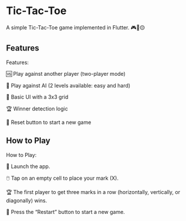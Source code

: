 # Tic-Tac-Toe
A simple Tic-Tac-Toe game implemented in Flutter. 🎮🖤🟡
## Features
Features:

🆚 Play against another player (two-player mode)

🤖 Play against AI (2 levels available: easy and hard)

📐 Basic UI with a 3x3 grid

🏆 Winner detection logic

🔄 Reset button to start a new game

## How to Play
How to Play:

🚀 Launch the app.

🖱️ Tap on an empty cell to place your mark (X).

🏆 The first player to get three marks in a row (horizontally, vertically, or diagonally) wins.

🔄 Press the “Restart” button to start a new game.



